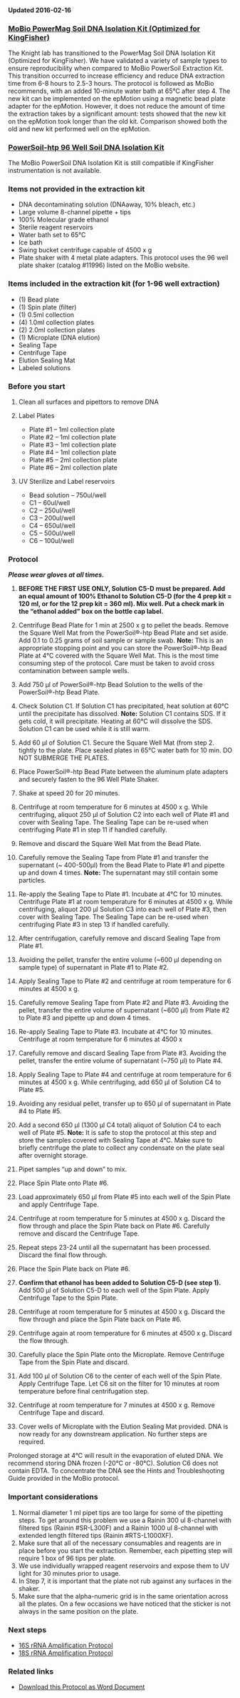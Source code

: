 #### Updated 2016-02-16

### [MoBio PowerMag Soil DNA Isolation Kit (Optimized for KingFisher)](https://mobio.com/media/wysiwyg/pdfs/protocols/27000-4-KF.pdf)

The Knight lab has transitioned to the PowerMag Soil DNA Isolation Kit
(Optimized for KingFisher). We have validated a variety of sample types
to ensure reproducibility when compared to MoBio PowerSoil Extraction
Kit. This transition occurred to increase efficiency and reduce DNA
extraction time from 6-8 hours to 2.5-3 hours. The protocol is followed
as MoBio recommends, with an added 10-minute water bath at 65°C after
step 4. The new kit can be implemented on the epMotion using a magnetic
bead plate adapter for the epMotion. However, it does not reduce the
amount of time the extraction takes by a significant amount: tests
showed that the new kit on the epMotion took longer than the old kit.
Comparison showed both the old and new kit performed well on the
epMotion.

### [PowerSoil-htp 96 Well Soil DNA Isolation Kit](https://mobio.com/products/dna-isolation/soil/powersoilr-htp-96-well-soil-dna-isolation-kit.html)

The MoBio PowerSoil DNA Isolation Kit is still compatible if KingFisher
instrumentation is not available.

### Items not provided in the extraction kit

-   DNA decontaminating solution (DNAaway, 10% bleach, etc.)
-   Large volume 8-channel pipette + tips
-   100% Molecular grade ethanol
-   Sterile reagent reservoirs
-   Water bath set to 65°C
-   Ice bath
-   Swing bucket centrifuge capable of 4500 x g
-   Plate shaker with 4 metal plate adapters. This protocol uses the 96
    well plate shaker (catalog \#11996) listed on the MoBio website.

### Items included in the extraction kit (for 1-96 well extraction)

-   \(1) Bead plate
-   \(1) Spin plate (filter)
-   \(1) 0.5ml collection
-   \(4) 1.0ml collection plates
-   \(2) 2.0ml collection plates
-   \(1) Microplate (DNA elution)
-   Sealing Tape
-   Centrifuge Tape
-   Elution Sealing Mat
-   Labeled solutions

### Before you start

1.  Clean all surfaces and pipettors to remove DNA
2.  Label Plates
    -   Plate \#1 – 1ml collection plate
    -   Plate \#2 – 1ml collection plate
    -   Plate \#3 – 1ml collection plate
    -   Plate \#4 – 1ml collection plate
    -   Plate \#5 – 2ml collection plate
    -   Plate \#6 – 2ml collection plate

3.  UV Sterilize and Label reservoirs
    -   Bead solution – 750ul/well
    -   C1 – 60ul/well
    -   C2 – 250ul/well
    -   C3 – 200ul/well
    -   C4 – 650ul/well
    -   C5 – 500ul/well
    -   C6 – 100ul/well

### Protocol

***Please wear gloves at all times.***

1.  **BEFORE THE FIRST USE ONLY, Solution C5-D must be prepared. Add an
    equal amount of 100% Ethanol to Solution C5-D (for the 4 prep kit =
    120 ml, or for the 12 prep kit = 360 ml). Mix well. Put a check mark
    in the “ethanol added” box on the bottle cap label.**
2.  Centrifuge Bead Plate for 1 min at 2500 x g to pellet the beads.
    Remove the Square Well Mat from the PowerSoil®-htp Bead Plate and
    set aside. Add 0.1 to 0.25 grams of soil sample or sample swab.
    **Note:** This is an appropriate stopping point and you can store
    the PowerSoil®-htp Bead Plate at 4°C covered with the Square Well
    Mat. This is the most time consuming step of the protocol. Care must
    be taken to avoid cross contamination between sample wells.
3.  Add 750 μl of PowerSoil®-htp Bead Solution to the wells of the
    PowerSoil®-htp Bead Plate.
4.  Check Solution C1. If Solution C1 has precipitated, heat solution at
    60°C until the precipitate has dissolved. **Note:** Solution C1
    contains SDS. If it gets cold, it will precipitate. Heating at 60°C
    will dissolve the SDS. Solution C1 can be used while it is still
    warm.
5.  Add 60 μl of Solution C1. Secure the Square Well Mat (from step
    2.  tightly to the plate. Place sealed plates in 65°C water bath for
        10 min. DO NOT SUBMERGE THE PLATES.

6.  Place PowerSoil®-htp Bead Plate between the aluminum plate adapters
    and securely fasten to the 96 Well Plate Shaker.
7.  Shake at speed 20 for 20 minutes.
8.  Centrifuge at room temperature for 6 minutes at 4500 x g. While
    centrifuging, aliquot 250 μl of Solution C2 into each well of Plate
    \#1 and cover with Sealing Tape. The Sealing Tape can be re-used
    when centrifuging Plate \#1 in step 11 if handled carefully.
9.  Remove and discard the Square Well Mat from the Bead Plate.
10. Carefully remove the Sealing Tape from Plate \#1 and transfer the
    supernatant (\~ 400-500μl) from the Bead Plate to Plate \#1 and
    pipette up and down 4 times. **Note:** The supernatant may still
    contain some particles.
11. Re-apply the Sealing Tape to Plate \#1. Incubate at 4°C for 10
    minutes. Centrifuge Plate \#1 at room temperature for 6 minutes at
    4500 x g. While centrifuging, aliquot 200 μl Solution C3 into each
    well of Plate \#3, then cover with Sealing Tape. The Sealing Tape
    can be re-used when centrifuging Plate \#3 in step 13 if handled
    carefully.
12. After centrifugation, carefully remove and discard Sealing Tape from
    Plate \#1.
13. Avoiding the pellet, transfer the entire volume (\~600 μl depending
    on sample type) of supernatant in Plate \#1 to Plate \#2.
14. Apply Sealing Tape to Plate \#2 and centrifuge at room temperature
    for 6 minutes at 4500 x g.
15. Carefully remove Sealing Tape from Plate \#2 and Plate \#3. Avoiding
    the pellet, transfer the entire volume of supernatant (\~600 μl)
    from Plate \#2 to Plate \#3 and pipette up and down 4 times.
16. Re-apply Sealing Tape to Plate \#3. Incubate at 4°C for 10 minutes.
    Centrifuge at room temperature for 6 minutes at 4500 x
17. Carefully remove and discard Sealing Tape from Plate \#3. Avoiding
    the pellet, transfer the entire volume of supernatant (\~750 μl) to
    Plate \#4.
18. Apply Sealing Tape to Plate \#4 and centrifuge at room temperature
    for 6 minutes at 4500 x g. While centrifuging, add 650 μl of
    Solution C4 to Plate \#5.
19. Avoiding any residual pellet, transfer up to 650 μl of supernatant
    in Plate \#4 to Plate \#5.
20. Add a second 650 μl (1300 μl C4 total) aliquot of Solution C4 to
    each well of Plate \#5. **Note:** It is safe to stop the protocol at
    this step and store the samples covered with Sealing Tape at 4°C.
    Make sure to briefly centrifuge the plate to collect any condensate
    on the plate seal after overnight storage.
21. Pipet samples “up and down” to mix.
22. Place Spin Plate onto Plate \#6.
23. Load approximately 650 μl from Plate \#5 into each well of the Spin
    Plate and apply Centrifuge Tape.
24. Centrifuge at room temperature for 5 minutes at 4500 x g. Discard
    the flow through and place the Spin Plate back on Plate \#6.
    Carefully remove and discard the Centrifuge Tape.
25. Repeat steps 23-24 until all the supernatant has been processed.
    Discard the final flow through.
26. Place the Spin Plate back on Plate \#6.
27. **Confirm that ethanol has been added to Solution C5-D (see step
    1).** Add 500 μl of Solution C5-D to each well of the Spin Plate.
    Apply Centrifuge Tape to the Spin Plate.
28. Centrifuge at room temperature for 5 minutes at 4500 x g. Discard
    the flow through and place the Spin Plate back on Plate \#6.
29. Centrifuge again at room temperature for 6 minutes at 4500 x g.
    Discard the flow through.
30. Carefully place the Spin Plate onto the Microplate. Remove
    Centrifuge Tape from the Spin Plate and discard.
31. Add 100 μl of Solution C6 to the center of each well of the Spin
    Plate. Apply Centrifuge Tape. Let C6 sit on the filter for 10
    minutes at room temperature before final centrifugation step.
32. Centrifuge at room temperature for 7 minutes at 4500 x g. Remove
    Centrifuge Tape and discard.
33. Cover wells of Microplate with the Elution Sealing Mat provided. DNA
    is now ready for any downstream application. No further steps are
    required.

Prolonged storage at 4°C will result in the evaporation of eluted DNA.
We recommend storing DNA frozen (-20°C or -80°C). Solution C6 does not
contain EDTA. To concentrate the DNA see the Hints and Troubleshooting
Guide provided in the MoBio protocol.

### Important considerations

1.  Normal diameter 1 ml pipet tips are too large for some of the
    pipetting steps. To get around this problem we use a Rainin 300 ul
    8-channel with filtered tips (Rainin \#SR-L300F) and a Rainin 1000
    ul 8-channel with extended length filtered tips (Rainin
    \#RTS-L1000XF).
2.  Make sure that all of the necessary consumables and reagents are in
    place before you start the extraction. Remember, each pipetting step
    will require 1 box of 96 tips per plate.
3.  We use individually wrapped reagent reservoirs and expose them to UV
    light for 30 minutes prior to usage.
4.  In Step 7, it is important that the plate not rub against any
    surfaces in the shaker.
5.  Make sure that the alpha-numeric grid is in the same orientation
    across all the plates. On a few occasions we have noticed that the
    sticker is not always in the same position on the plate.

### Next steps

-   [16S rRNA Amplification
    Protocol](http://press.igsb.anl.gov/earthmicrobiome/emp-standard-protocols/16s/)
-   [18S rRNA Amplification
    Protocol](http://press.igsb.anl.gov/earthmicrobiome/emp-standard-protocols/18s/)

### Related links

-   [Download this Protocol as Word
    Document](http://press.igsb.anl.gov/earthmicrobiome/files/2013/04/EMP_DNA_extraction_protocol_version_4_13.doc)

